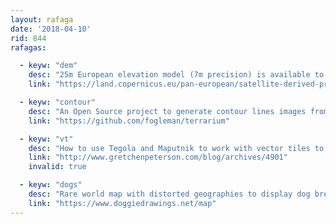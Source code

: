 ```yaml
---
layout: rafaga
date: '2018-04-10'
rid: 844
rafagas:

  - keyw: "dem"
    desc: "25m European elevation model (7m precision) is available to download in GeoTIFF splits"
    link: "https://land.copernicus.eu/pan-european/satellite-derived-products/eu-dem/eu-dem-v1.1/view"

  - keyw: "contour"
    desc: "An Open Source project to generate contour lines images from AWS terrain tiles"
    link: "https://github.com/fogleman/terrarium"

  - keyw: "vt"
    desc: "How to use Tegola and Maputnik to work with vector tiles to produce a custom cartographic style from NaturalEarth data"
    link: "http://www.gretchenpeterson.com/blog/archives/4901"
    invalid: true

  - keyw: "dogs"
    desc: "Rare world map with distorted geographies to display dog breeds origin"
    link: "https://www.doggiedrawings.net/map"
---
```

